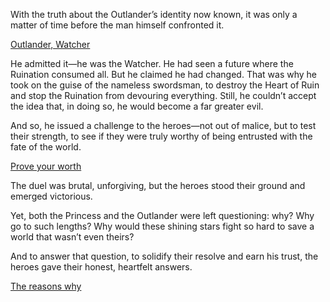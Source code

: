 <!-- title: The Outlander -->
<!-- status: Alive -->

With the truth about the Outlander’s identity now known, it was only a matter of time before the man himself confronted it.

[Outlander, Watcher](#embed:https://www.youtube.com/watch?v=UyN7jwsiiXA&t=3990s)

He admitted it—he was the Watcher. He had seen a future where the Ruination consumed all. But he claimed he had changed. That was why he took on the guise of the nameless swordsman, to destroy the Heart of Ruin and stop the Ruination from devouring everything. Still, he couldn’t accept the idea that, in doing so, he would become a far greater evil.

And so, he issued a challenge to the heroes—not out of malice, but to test their strength, to see if they were truly worthy of being entrusted with the fate of the world.

[Prove your worth](#embed:https://www.youtube.com/watch?v=UyN7jwsiiXA&t=4220s)

The duel was brutal, unforgiving, but the heroes stood their ground and emerged victorious.

Yet, both the Princess and the Outlander were left questioning: why? Why go to such lengths? Why would these shining stars fight so hard to save a world that wasn’t even theirs?

And to answer that question, to solidify their resolve and earn his trust, the heroes gave their honest, heartfelt answers.

[The reasons why](#embed:https://www.youtube.com/live/9gL4We5utAk?si=BGrT9i5eJGGAoNcL&t=11841)
